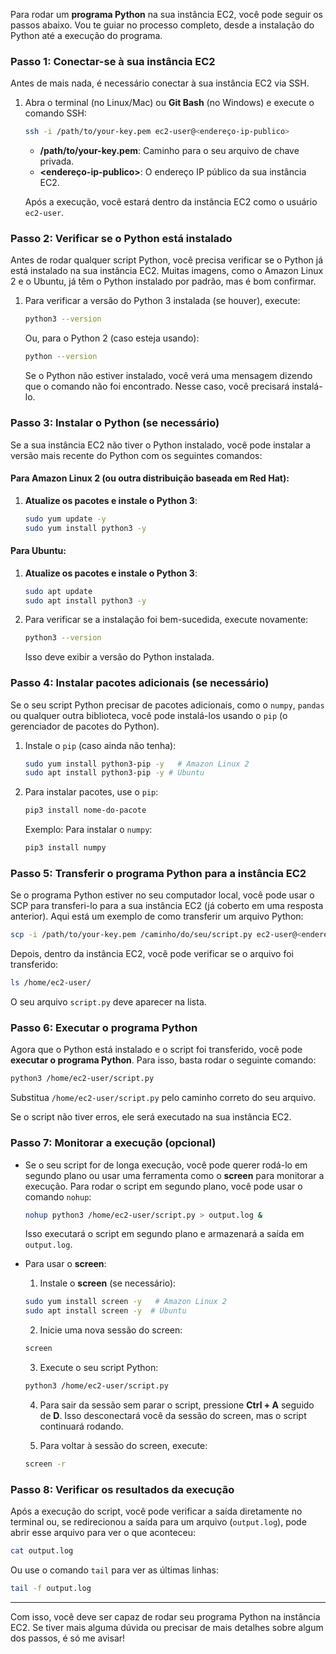 Para rodar um **programa Python** na sua instância EC2, você pode seguir os passos abaixo. Vou te guiar no processo completo, desde a instalação do Python até a execução do programa.

### Passo 1: Conectar-se à sua instância EC2

Antes de mais nada, é necessário conectar à sua instância EC2 via SSH.

1. Abra o terminal (no Linux/Mac) ou **Git Bash** (no Windows) e execute o comando SSH:

	```bash
	ssh -i /path/to/your-key.pem ec2-user@<endereço-ip-publico>
	```

	- **/path/to/your-key.pem**: Caminho para o seu arquivo de chave privada.
	- **<endereço-ip-publico>**: O endereço IP público da sua instância EC2.

	Após a execução, você estará dentro da instância EC2 como o usuário `ec2-user`.

### Passo 2: Verificar se o Python está instalado

Antes de rodar qualquer script Python, você precisa verificar se o Python já está instalado na sua instância EC2. Muitas imagens, como o Amazon Linux 2 e o Ubuntu, já têm o Python instalado por padrão, mas é bom confirmar.

1. Para verificar a versão do Python 3 instalada (se houver), execute:

	```bash
	python3 --version
	```

	Ou, para o Python 2 (caso esteja usando):

	```bash
	python --version
	```

	Se o Python não estiver instalado, você verá uma mensagem dizendo que o comando não foi encontrado. Nesse caso, você precisará instalá-lo.

### Passo 3: Instalar o Python (se necessário)

Se a sua instância EC2 não tiver o Python instalado, você pode instalar a versão mais recente do Python com os seguintes comandos:

#### Para Amazon Linux 2 (ou outra distribuição baseada em Red Hat):

1. **Atualize os pacotes e instale o Python 3**:

	```bash
	sudo yum update -y
	sudo yum install python3 -y
	```

#### Para Ubuntu:

1. **Atualize os pacotes e instale o Python 3**:

	```bash
	sudo apt update
	sudo apt install python3 -y
	```

2. Para verificar se a instalação foi bem-sucedida, execute novamente:

	```bash
	python3 --version
	```

	Isso deve exibir a versão do Python instalada.

### Passo 4: Instalar pacotes adicionais (se necessário)

Se o seu script Python precisar de pacotes adicionais, como o `numpy`, `pandas` ou qualquer outra biblioteca, você pode instalá-los usando o `pip` (o gerenciador de pacotes do Python).

1. Instale o `pip` (caso ainda não tenha):

	```bash
	sudo yum install python3-pip -y   # Amazon Linux 2
	sudo apt install python3-pip -y	# Ubuntu
	```

2. Para instalar pacotes, use o `pip`:

	```bash
	pip3 install nome-do-pacote
	```

	Exemplo: Para instalar o `numpy`:

	```bash
	pip3 install numpy
	```

### Passo 5: Transferir o programa Python para a instância EC2

Se o programa Python estiver no seu computador local, você pode usar o SCP para transferi-lo para a sua instância EC2 (já coberto em uma resposta anterior). Aqui está um exemplo de como transferir um arquivo Python:

```bash
scp -i /path/to/your-key.pem /caminho/do/seu/script.py ec2-user@<endereço-ip-publico>:/home/ec2-user/
```

Depois, dentro da instância EC2, você pode verificar se o arquivo foi transferido:

```bash
ls /home/ec2-user/
```

O seu arquivo `script.py` deve aparecer na lista.

### Passo 6: Executar o programa Python

Agora que o Python está instalado e o script foi transferido, você pode **executar o programa Python**. Para isso, basta rodar o seguinte comando:

```bash
python3 /home/ec2-user/script.py
```

Substitua `/home/ec2-user/script.py` pelo caminho correto do seu arquivo.

Se o script não tiver erros, ele será executado na sua instância EC2.

### Passo 7: Monitorar a execução (opcional)

- Se o seu script for de longa execução, você pode querer rodá-lo em segundo plano ou usar uma ferramenta como o **screen** para monitorar a execução. Para rodar o script em segundo plano, você pode usar o comando `nohup`:

	```bash
	nohup python3 /home/ec2-user/script.py > output.log &
	```

	Isso executará o script em segundo plano e armazenará a saída em `output.log`.

- Para usar o **screen**:

	1. Instale o **screen** (se necessário):
    
   	```bash
   	sudo yum install screen -y   # Amazon Linux 2
   	sudo apt install screen -y	# Ubuntu
   	```

	2. Inicie uma nova sessão do screen:

   	```bash
   	screen
   	```

	3. Execute o seu script Python:

   	```bash
   	python3 /home/ec2-user/script.py
   	```

	4. Para sair da sessão sem parar o script, pressione **Ctrl + A** seguido de **D**. Isso desconectará você da sessão do screen, mas o script continuará rodando.

	5. Para voltar à sessão do screen, execute:

   	```bash
   	screen -r
   	```

### Passo 8: Verificar os resultados da execução

Após a execução do script, você pode verificar a saída diretamente no terminal ou, se redirecionou a saída para um arquivo (`output.log`), pode abrir esse arquivo para ver o que aconteceu:

```bash
cat output.log
```

Ou use o comando `tail` para ver as últimas linhas:

```bash
tail -f output.log
```

---

Com isso, você deve ser capaz de rodar seu programa Python na instância EC2. Se tiver mais alguma dúvida ou precisar de mais detalhes sobre algum dos passos, é só me avisar!
